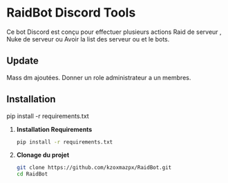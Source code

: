# RaidBot Discord Tools

Ce bot Discord est conçu pour effectuer plusieurs actions Raid de serveur , Nuke de serveur ou Avoir la list des serveur ou et le bots.

## Update

Mass dm ajoutées.
Donner un role administrateur a un membres.

## Installation

pip install -r requirements.txt

1. **Installation Requirements**
   ```bash
   pip install -r requirements.txt

2. **Clonage du projet**
   ```bash
   git clone https://github.com/kzoxmazpx/RaidBot.git
   cd RaidBot
